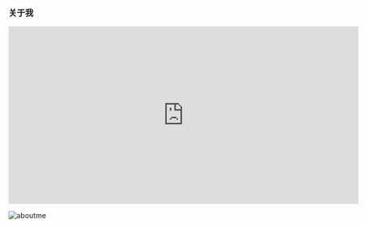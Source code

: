 ### 关于我

<iframe src="https://www.gettoby.com/e/kj0vp92f6qcl" width="690" height="350" frameBorder="0">Collection: 丰富见识 (231 tabs)<a href="https://www.gettoby.com/p/kj0vp92f6qcl" target="_blank"></a></iframe>

![aboutme](/aboutme.jpeg)